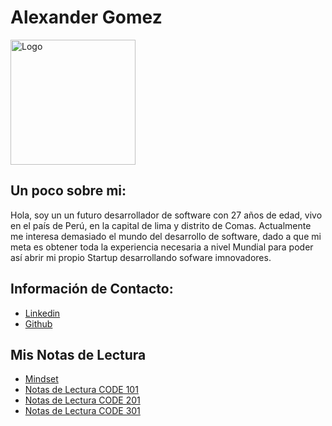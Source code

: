 # Alexander Gomez
<img src="https://media.licdn.com/dms/image/v2/D4E03AQH7SfOX1nuzPg/profile-displayphoto-shrink_200_200/profile-displayphoto-shrink_200_200/0/1677690138710?e=1740009600&v=beta&t=GR8dZcXV2KLNyOR-wN77nec6iDtLfdMYUVvVO_1KKdY" width="200px" alt="Logo"/>

## Un poco sobre mi:
Hola, soy un un futuro desarrollador de software con 27 años de edad,
vivo en el país de Perú, en la capital de lima y distrito de Comas.
Actualmente me interesa demasiado el mundo del desarrollo de software,
dado a que mi meta es obtener toda la experiencia necesaria a nivel Mundial
para poder así abrir mi propio Startup desarrollando sofware imnovadores.

## Información de Contacto:
- [Linkedin](https://www.linkedin.com/in/marcello-alexander-gomez-gomez-130587268/)
- [Github](https://github.com/AlexanderG8)

## Mis Notas de Lectura
- [Mindset](https://alexanderg8.github.io/reading-notes/mindset)
- [Notas de Lectura CODE 101](https://alexanderg8.github.io/reading-notes/101/)
- [Notas de Lectura CODE 201](https://alexanderg8.github.io/reading-notes/201/)
- [Notas de Lectura CODE 301](https://alexanderg8.github.io/reading-notes/301/)